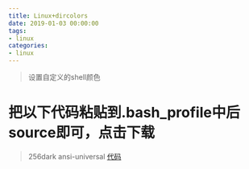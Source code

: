```yaml
---
title: Linux+dircolors
date: 2019-01-03 00:00:00
tags: 
- linux
categories: 
- linux
---
```

>设置自定义的shell颜色
<!-- more -->
# 把以下代码粘贴到.bash_profile中后source即可，点击下载
> 256dark
> ansi-universal
[代码](https://raw.githubusercontent.com/zixujing/book1/master/code/dircolor_code.txt)
